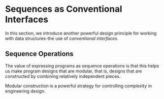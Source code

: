 # Sequences as Conventional Interfaces

In this section, we introduce another powerful design principle for working with data structures-the use of _conventional interfaces_.

## Sequence Operations

The value of expressing programs as sequence operations is that this helps us make program designs that are modular, that is, designs that are constructed by combining relatively independent pieces.

Modular construction is a powerful strategy for controlling complexity in engineering design.
